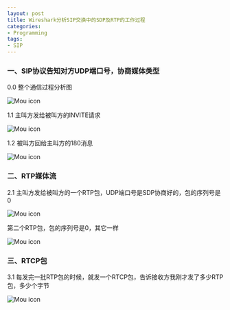 ```yaml
---
layout: post
title: Wireshark分析SIP交换中的SDP及RTP的工作过程
categories:
- Programming
tags:
- SIP
---
```

 
### 一、SIP协议告知对方UDP端口号，协商媒体类型
0.0  整个通信过程分析图

![Mou icon](http://ww1.sinaimg.cn/large/637573b1gw1ekm90hpuo4j20kk0bbju3.jpg)

1.1  主叫方发给被叫方的INVITE请求

![Mou icon](http://ww4.sinaimg.cn/large/637573b1gw1ekm80zx8vrj20kj0a5jtn.jpg)

1.2  被叫方回给主叫方的180消息

![Mou icon](http://ww1.sinaimg.cn/large/637573b1gw1el653fadnzj20kk0aj76r.jpg)

### 二、RTP媒体流

2.1  主叫方发给被叫方的一个RTP包，UDP端口号是SDP协商好的，包的序列号是0

![Mou icon](http://ww4.sinaimg.cn/large/637573b1gw1ekm8m5uz36j20kk0al769.jpg)

第二个RTP包，包的序列号是0，其它一样

![Mou icon](http://ww2.sinaimg.cn/large/637573b1gw1ekm8owhyqqj20kk0abmz1.jpg)

### 三、RTCP包

3.1  每发完一批RTP包的时候，就发一个RTCP包，告诉接收方我刚才发了多少RTP包，多少个字节

![Mou icon](http://ww3.sinaimg.cn/large/637573b1gw1ekm8y9ou8tj20kk0abjtk.jpg)
